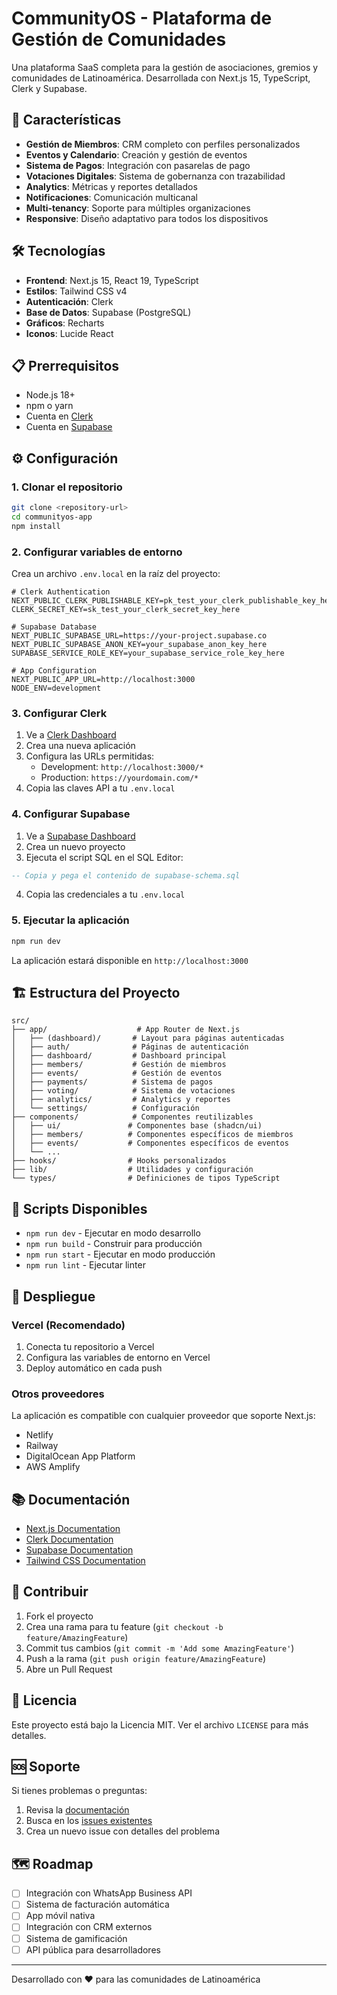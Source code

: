# CommunityOS - Plataforma de Gestión de Comunidades

Una plataforma SaaS completa para la gestión de asociaciones, gremios y comunidades de Latinoamérica. Desarrollada con Next.js 15, TypeScript, Clerk y Supabase.

## 🚀 Características

- **Gestión de Miembros**: CRM completo con perfiles personalizados
- **Eventos y Calendario**: Creación y gestión de eventos
- **Sistema de Pagos**: Integración con pasarelas de pago
- **Votaciones Digitales**: Sistema de gobernanza con trazabilidad
- **Analytics**: Métricas y reportes detallados
- **Notificaciones**: Comunicación multicanal
- **Multi-tenancy**: Soporte para múltiples organizaciones
- **Responsive**: Diseño adaptativo para todos los dispositivos

## 🛠️ Tecnologías

- **Frontend**: Next.js 15, React 19, TypeScript
- **Estilos**: Tailwind CSS v4
- **Autenticación**: Clerk
- **Base de Datos**: Supabase (PostgreSQL)
- **Gráficos**: Recharts
- **Iconos**: Lucide React

## 📋 Prerrequisitos

- Node.js 18+ 
- npm o yarn
- Cuenta en [Clerk](https://clerk.com)
- Cuenta en [Supabase](https://supabase.com)

## ⚙️ Configuración

### 1. Clonar el repositorio

```bash
git clone <repository-url>
cd communityos-app
npm install
```

### 2. Configurar variables de entorno

Crea un archivo `.env.local` en la raíz del proyecto:

```env
# Clerk Authentication
NEXT_PUBLIC_CLERK_PUBLISHABLE_KEY=pk_test_your_clerk_publishable_key_here
CLERK_SECRET_KEY=sk_test_your_clerk_secret_key_here

# Supabase Database
NEXT_PUBLIC_SUPABASE_URL=https://your-project.supabase.co
NEXT_PUBLIC_SUPABASE_ANON_KEY=your_supabase_anon_key_here
SUPABASE_SERVICE_ROLE_KEY=your_supabase_service_role_key_here

# App Configuration
NEXT_PUBLIC_APP_URL=http://localhost:3000
NODE_ENV=development
```

### 3. Configurar Clerk

1. Ve a [Clerk Dashboard](https://dashboard.clerk.com)
2. Crea una nueva aplicación
3. Configura las URLs permitidas:
   - Development: `http://localhost:3000/*`
   - Production: `https://yourdomain.com/*`
4. Copia las claves API a tu `.env.local`

### 4. Configurar Supabase

1. Ve a [Supabase Dashboard](https://supabase.com/dashboard)
2. Crea un nuevo proyecto
3. Ejecuta el script SQL en el SQL Editor:

```sql
-- Copia y pega el contenido de supabase-schema.sql
```

4. Copia las credenciales a tu `.env.local`

### 5. Ejecutar la aplicación

```bash
npm run dev
```

La aplicación estará disponible en `http://localhost:3000`

## 🏗️ Estructura del Proyecto

```
src/
├── app/                    # App Router de Next.js
│   ├── (dashboard)/       # Layout para páginas autenticadas
│   ├── auth/              # Páginas de autenticación
│   ├── dashboard/         # Dashboard principal
│   ├── members/           # Gestión de miembros
│   ├── events/            # Gestión de eventos
│   ├── payments/          # Sistema de pagos
│   ├── voting/            # Sistema de votaciones
│   ├── analytics/         # Analytics y reportes
│   └── settings/          # Configuración
├── components/            # Componentes reutilizables
│   ├── ui/               # Componentes base (shadcn/ui)
│   ├── members/          # Componentes específicos de miembros
│   ├── events/           # Componentes específicos de eventos
│   └── ...
├── hooks/                # Hooks personalizados
├── lib/                  # Utilidades y configuración
└── types/                # Definiciones de tipos TypeScript
```

## 🔧 Scripts Disponibles

- `npm run dev` - Ejecutar en modo desarrollo
- `npm run build` - Construir para producción
- `npm run start` - Ejecutar en modo producción
- `npm run lint` - Ejecutar linter

## 🚀 Despliegue

### Vercel (Recomendado)

1. Conecta tu repositorio a Vercel
2. Configura las variables de entorno en Vercel
3. Deploy automático en cada push

### Otros proveedores

La aplicación es compatible con cualquier proveedor que soporte Next.js:
- Netlify
- Railway
- DigitalOcean App Platform
- AWS Amplify

## 📚 Documentación

- [Next.js Documentation](https://nextjs.org/docs)
- [Clerk Documentation](https://clerk.com/docs)
- [Supabase Documentation](https://supabase.com/docs)
- [Tailwind CSS Documentation](https://tailwindcss.com/docs)

## 🤝 Contribuir

1. Fork el proyecto
2. Crea una rama para tu feature (`git checkout -b feature/AmazingFeature`)
3. Commit tus cambios (`git commit -m 'Add some AmazingFeature'`)
4. Push a la rama (`git push origin feature/AmazingFeature`)
5. Abre un Pull Request

## 📄 Licencia

Este proyecto está bajo la Licencia MIT. Ver el archivo `LICENSE` para más detalles.

## 🆘 Soporte

Si tienes problemas o preguntas:

1. Revisa la [documentación](https://docs.communityos.app)
2. Busca en los [issues existentes](https://github.com/your-repo/issues)
3. Crea un nuevo issue con detalles del problema

## 🗺️ Roadmap

- [ ] Integración con WhatsApp Business API
- [ ] Sistema de facturación automática
- [ ] App móvil nativa
- [ ] Integración con CRM externos
- [ ] Sistema de gamificación
- [ ] API pública para desarrolladores

---

Desarrollado con ❤️ para las comunidades de Latinoamérica
